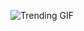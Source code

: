 
<!-- GIF_SECTION -->
![Trending GIF](https://media1.giphy.com/media/v1.Y2lkPThiYjIxNzcyamdhaWdzdjVsYnc4eTM3dHJtOXVybWVjZnozcGJvd2JqcGt5ZDA2byZlcD12MV9naWZzX3NlYXJjaCZjdD1n/HekrB46ZE0f5K/giphy.gif)
<!-- END_GIF_SECTION -->
